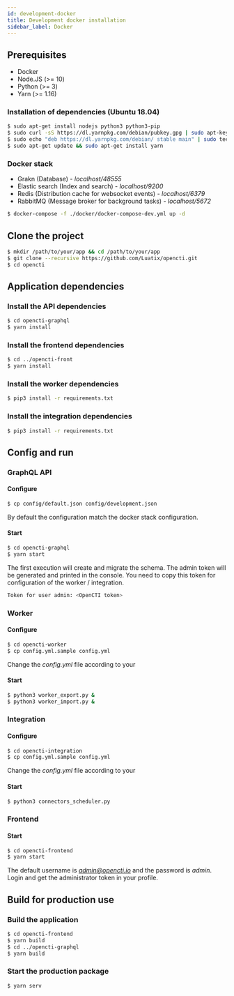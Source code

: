 ```yaml
---
id: development-docker
title: Development docker installation
sidebar_label: Docker
---
```


## Prerequisites

- Docker
- Node.JS (>= 10)
- Python (>= 3)
- Yarn (>= 1.16)

### Installation of dependencies (Ubuntu 18.04)
```bash
$ sudo apt-get install nodejs python3 python3-pip
$ sudo curl -sS https://dl.yarnpkg.com/debian/pubkey.gpg | sudo apt-key add -
$ sudo echo "deb https://dl.yarnpkg.com/debian/ stable main" | sudo tee /etc/apt/sources.list.d/yarn.list
$ sudo apt-get update && sudo apt-get install yarn
```

### Docker stack
* Grakn (Database) - *localhost/48555*
* Elastic search (Index and search) - *localhost/9200*
* Redis (Distribution cache for websocket events) - *localhost/6379*
* RabbitMQ (Message broker for background tasks) - *localhost/5672*
```bash
$ docker-compose -f ./docker/docker-compose-dev.yml up -d
```

## Clone the project
```bash
$ mkdir /path/to/your/app && cd /path/to/your/app
$ git clone --recursive https://github.com/Luatix/opencti.git
$ cd opencti
```

## Application dependencies
### Install the API dependencies
```bash
$ cd opencti-graphql
$ yarn install
```

### Install the frontend dependencies
```bash
$ cd ../opencti-front
$ yarn install
```

### Install the worker dependencies
```bash
$ pip3 install -r requirements.txt
```

### Install the integration dependencies
```bash
$ pip3 install -r requirements.txt
```

## Config and run

### GraphQL API
#### Configure
```bash
$ cp config/default.json config/development.json
```
By default the configuration match the docker stack configuration.

#### Start
```bash
$ cd opencti-graphql
$ yarn start
```

The first execution will create and migrate the schema. The admin token will be generated and printed in the console. You need to copy this token for configuration of the worker / integration.
```bash
Token for user admin: <OpenCTI token>
```

### Worker
#### Configure
```bash
$ cd opencti-worker
$ cp config.yml.sample config.yml
```
Change the *config.yml* file according to your <OpenCTI token>

#### Start
```bash
$ python3 worker_export.py &
$ python3 worker_import.py &
```

### Integration
#### Configure
```bash
$ cd opencti-integration
$ cp config.yml.sample config.yml
```
Change the *config.yml* file according to your <OpenCTI token>

#### Start
```bash
$ python3 connectors_scheduler.py
```

### Frontend
#### Start
```bash
$ cd opencti-frontend
$ yarn start
```

The default username is *admin@opencti.io* and the password is *admin*. Login and get the administrator token in your profile.

## Build for production use

### Build the application
```bash
$ cd opencti-frontend
$ yarn build
$ cd ../opencti-graphql
$ yarn build
```

### Start the production package
```bash
$ yarn serv
```
